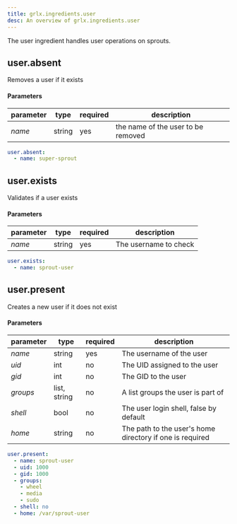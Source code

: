 ```yaml
---
title: grlx.ingredients.user
desc: An overview of grlx.ingredients.user
---
```

The user ingredient handles user operations on sprouts.
## **user.absent**
Removes a user if it exists
#### Parameters
| parameter | type | required | description |
|-----------|------|----------|-------------|
| _name_ | string | yes | the name of the user to be removed
```yaml
user.absent:
  - name: super-sprout
```

## **user.exists**
Validates if a user exists
#### Parameters
| parameter | type | required | description |
|-----------|------|----------|-------------|
| _name_ | string | yes | The username to check
```yaml
user.exists:
  - name: sprout-user
```

## **user.present**
Creates a new user if it does not exist
#### Parameters
| parameter | type | required | description |
|-----------|------|----------|-------------|
| _name_ | string | yes | The username of the user
| _uid_ | int | no | The UID assigned to the user
| _gid_ | int | no | The GID to the user
| _groups_ | list, string | no | A list groups the user is part of
| _shell_ | bool | no | The user login shell, false by default
| _home_ | string | no | The path to the user's home directory if one is required
```yaml
user.present:
  - name: sprout-user
  - uid: 1000
  - gid: 1000
  - groups:
    - wheel
    - media
    - sudo
  - shell: no
  - home: /var/sprout-user
```

